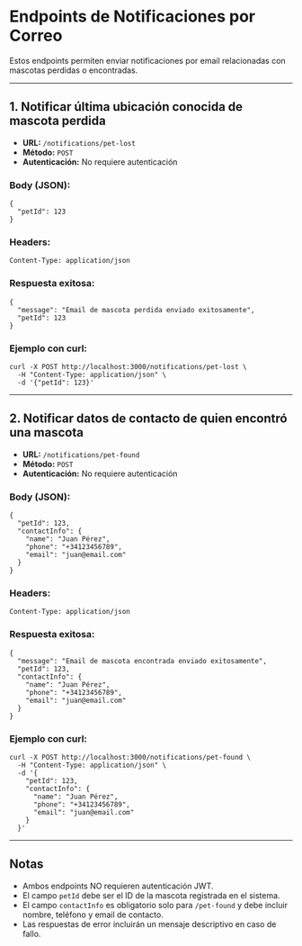 # Endpoints de Notificaciones por Correo

Estos endpoints permiten enviar notificaciones por email relacionadas con mascotas perdidas o encontradas.

---

## 1. Notificar última ubicación conocida de mascota perdida

- **URL:** `/notifications/pet-lost`
- **Método:** `POST`
- **Autenticación:** No requiere autenticación

### Body (JSON):
```
{
  "petId": 123
}
```

### Headers:
```
Content-Type: application/json
```

### Respuesta exitosa:
```
{
  "message": "Email de mascota perdida enviado exitosamente",
  "petId": 123
}
```

### Ejemplo con curl:
```
curl -X POST http://localhost:3000/notifications/pet-lost \
  -H "Content-Type: application/json" \
  -d '{"petId": 123}'
```

---

## 2. Notificar datos de contacto de quien encontró una mascota

- **URL:** `/notifications/pet-found`
- **Método:** `POST`
- **Autenticación:** No requiere autenticación

### Body (JSON):
```
{
  "petId": 123,
  "contactInfo": {
    "name": "Juan Pérez",
    "phone": "+34123456789",
    "email": "juan@email.com"
  }
}
```

### Headers:
```
Content-Type: application/json
```

### Respuesta exitosa:
```
{
  "message": "Email de mascota encontrada enviado exitosamente",
  "petId": 123,
  "contactInfo": {
    "name": "Juan Pérez",
    "phone": "+34123456789",
    "email": "juan@email.com"
  }
}
```

### Ejemplo con curl:
```
curl -X POST http://localhost:3000/notifications/pet-found \
  -H "Content-Type: application/json" \
  -d '{
    "petId": 123,
    "contactInfo": {
      "name": "Juan Pérez",
      "phone": "+34123456789",
      "email": "juan@email.com"
    }
  }'
```

---

## Notas
- Ambos endpoints NO requieren autenticación JWT.
- El campo `petId` debe ser el ID de la mascota registrada en el sistema.
- El campo `contactInfo` es obligatorio solo para `/pet-found` y debe incluir nombre, teléfono y email de contacto.
- Las respuestas de error incluirán un mensaje descriptivo en caso de fallo.